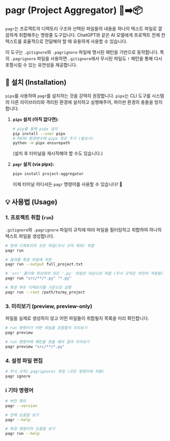 # pagr (Project Aggregator) 📄➡️📦

`pagr`는 프로젝트의 디렉토리 구조와 선택된 파일들의 내용을 하나의 텍스트 파일로 깔끔하게 취합해주는 명령줄 도구입니다. ChatGPT와 같은 AI 모델에게 프로젝트 전체 컨텍스트를 효율적으로 전달해야 할 때 유용하게 사용할 수 있습니다.

이 도구는 `.gitignore`와 `.pagrignore` 파일에 명시된 패턴을 기반으로 동작합니다. 특히 `.pagrignore` 파일을 사용하면 `.gitignore`에서 무시된 파일도 `!` 패턴을 통해 다시 포함시킬 수 있는 유연성을 제공합니다.


## 🚀 설치 (Installation)

`pipx`를 사용하여 `pagr`를 설치하는 것을 강력히 권장합니다. `pipx`는 CLI 도구를 시스템의 다른 라이브러리와 격리된 환경에 설치하고 실행해주어, 파이썬 환경의 충돌을 방지합니다.

1.  **`pipx` 설치 (아직 없다면):**
    ```bash
    # pip를 통해 pipx 설치
    pip install --user pipx
    # PATH 환경변수에 pipx 경로 추가 (필요시)
    python -m pipx ensurepath
    ```
    (설치 후 터미널을 재시작해야 할 수도 있습니다.)

2.  **`pagr` 설치 (via pipx):**
    ```bash
    pipx install project-aggregator
    ```
    이제 터미널 어디서든 `pagr` 명령어를 사용할 수 있습니다! 🎉

## 💡 사용법 (Usage)


### 1. 프로젝트 취합 (`run`)

`.gitignore`와 `.pagrignore` 파일의 규칙에 따라 파일을 필터링하고 취합하여 하나의 텍스트 파일을 생성합니다.

```bash
# 현재 디렉토리의 모든 파일(무시 규칙 제외) 취합
pagr run

# 결과를 특정 파일에 저장
pagr run --output full_project.txt

# 'src' 폴더와 최상위의 모든 '.py' 파일만 대상으로 취합 (무시 규칙은 여전히 적용됨)
pagr run "src/**/*.py" "*.py"

# 특정 루트 디렉토리를 기준으로 실행
pagr run --root /path/to/my_project
```

### 3. 미리보기 (preview, preview-only)

파일을 실제로 생성하지 않고 어떤 파일들이 취합될지 목록을 미리 확인합니다.

```bash
# run 명령어가 어떤 파일을 포함할지 미리보기
pagr preview

# run 명령어에 패턴을 줬을 때의 결과 미리보기
pagr preview "src/**/*.py"
```

### 4. 설정 파일 편집
```bash
# 무시 규칙(.pagrignore) 편집 (모든 명령어에 적용)
pagr ignore
```

### ℹ️ 기타 명령어
```bash
# 버전 확인
pagr --version

# 전체 도움말 보기
pagr --help

# 특정 명령어의 도움말 보기
pagr run --help
```
